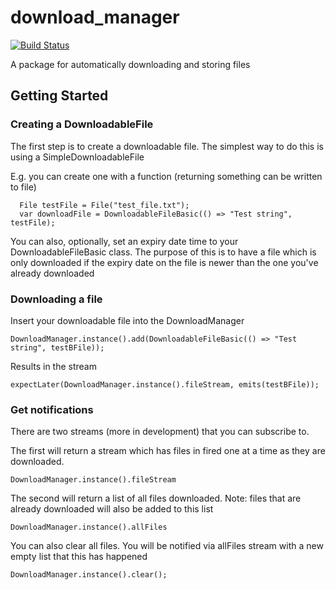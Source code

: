 # download_manager

[![Build Status](https://app.bitrise.io/app/c35158618f4a0c7f/status.svg?token=Iw1BuVdu1EHJ396NqTFGAg)](https://app.bitrise.io/app/c35158618f4a0c7f)

A package for automatically downloading and storing files

## Getting Started


### Creating a DownloadableFile

The first step is to create a downloadable file. The simplest way to do this is using a SimpleDownloadableFile

E.g. you can create one with a function (returning something can be written to file) 

```
  File testFile = File("test_file.txt");
  var downloadFile = DownloadableFileBasic(() => "Test string", testFile);
```

You can also, optionally, set an expiry date time to your DownloadableFileBasic class. The purpose of this is 
to have a file which is only downloaded if the expiry date on the file is newer than the one you've already downloaded

### Downloading a file

Insert your downloadable file into the DownloadManager

```
DownloadManager.instance().add(DownloadableFileBasic(() => "Test string", testBFile));

```
Results in the stream

```
expectLater(DownloadManager.instance().fileStream, emits(testBFile));
```

### Get notifications 

There are two streams (more in development) that you can subscribe to. 

The first will return a stream which has files in fired one at a time as they are downloaded.

```
DownloadManager.instance().fileStream
```

The second will return a list of all files downloaded. Note: files that are already downloaded will also be
added to this list

```
DownloadManager.instance().allFiles
```

You can also clear all files. You will be notified via allFiles stream with a new empty list that this has happened

```
DownloadManager.instance().clear();
```